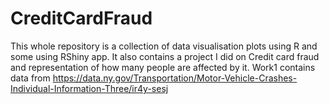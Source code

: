 # CreditCardFraud

This whole repository is a collection of data visualisation plots using R and some using RShiny app. It also contains a project I did on Credit card fraud and representation of how many people are affected by it.
Work1 contains data from https://data.ny.gov/Transportation/Motor-Vehicle-Crashes-Individual-Information-Three/ir4y-sesj
